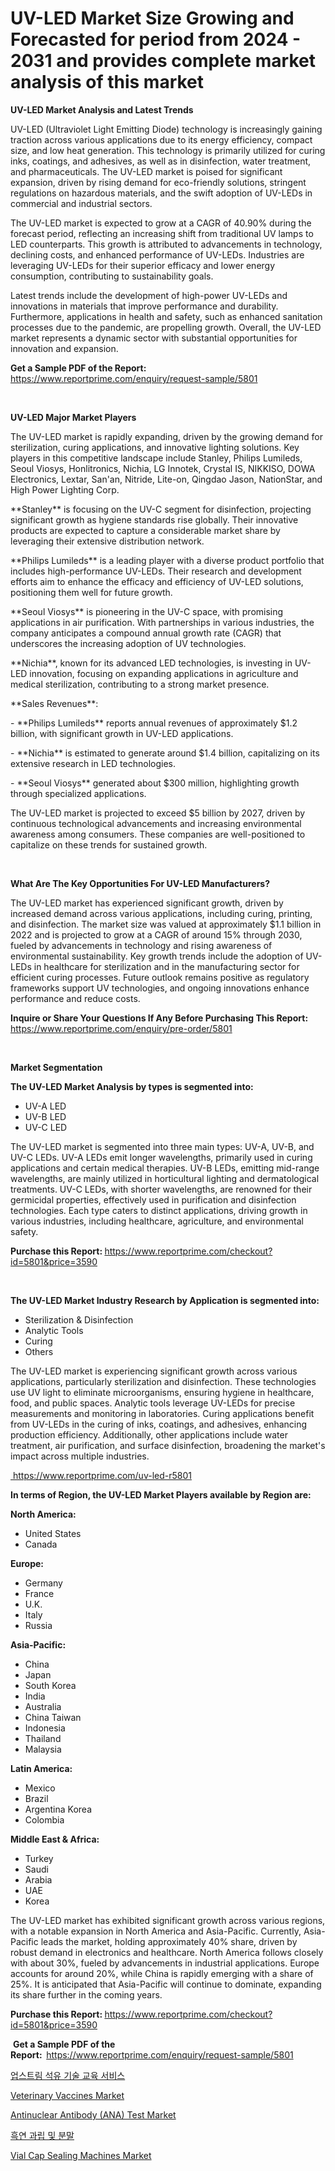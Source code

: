 <p><h1>UV-LED Market Size Growing and Forecasted for period from 2024 - 2031 and provides complete market analysis of this market</h1></p><p><strong>UV-LED Market Analysis and Latest Trends</strong></p>
<p><p>UV-LED (Ultraviolet Light Emitting Diode) technology is increasingly gaining traction across various applications due to its energy efficiency, compact size, and low heat generation. This technology is primarily utilized for curing inks, coatings, and adhesives, as well as in disinfection, water treatment, and pharmaceuticals. The UV-LED market is poised for significant expansion, driven by rising demand for eco-friendly solutions, stringent regulations on hazardous materials, and the swift adoption of UV-LEDs in commercial and industrial sectors.</p><p>The UV-LED market is expected to grow at a CAGR of 40.90% during the forecast period, reflecting an increasing shift from traditional UV lamps to LED counterparts. This growth is attributed to advancements in technology, declining costs, and enhanced performance of UV-LEDs. Industries are leveraging UV-LEDs for their superior efficacy and lower energy consumption, contributing to sustainability goals. </p><p>Latest trends include the development of high-power UV-LEDs and innovations in materials that improve performance and durability. Furthermore, applications in health and safety, such as enhanced sanitation processes due to the pandemic, are propelling growth. Overall, the UV-LED market represents a dynamic sector with substantial opportunities for innovation and expansion.</p></p>
<p><strong>Get a Sample PDF of the Report:&nbsp;</strong> <a href="https://www.reportprime.com/enquiry/request-sample/5801">https://www.reportprime.com/enquiry/request-sample/5801</a></p>
<p>&nbsp;</p>
<p><strong>UV-LED Major Market Players</strong></p>
<p><p>The UV-LED market is rapidly expanding, driven by the growing demand for sterilization, curing applications, and innovative lighting solutions. Key players in this competitive landscape include Stanley, Philips Lumileds, Seoul Viosys, Honlitronics, Nichia, LG Innotek, Crystal IS, NIKKISO, DOWA Electronics, Lextar, San'an, Nitride, Lite-on, Qingdao Jason, NationStar, and High Power Lighting Corp.</p><p>**Stanley** is focusing on the UV-C segment for disinfection, projecting significant growth as hygiene standards rise globally. Their innovative products are expected to capture a considerable market share by leveraging their extensive distribution network.</p><p>**Philips Lumileds** is a leading player with a diverse product portfolio that includes high-performance UV-LEDs. Their research and development efforts aim to enhance the efficacy and efficiency of UV-LED solutions, positioning them well for future growth.</p><p>**Seoul Viosys** is pioneering in the UV-C space, with promising applications in air purification. With partnerships in various industries, the company anticipates a compound annual growth rate (CAGR) that underscores the increasing adoption of UV technologies.</p><p>**Nichia**, known for its advanced LED technologies, is investing in UV-LED innovation, focusing on expanding applications in agriculture and medical sterilization, contributing to a strong market presence.</p><p>**Sales Revenues**: </p><p>- **Philips Lumileds** reports annual revenues of approximately $1.2 billion, with significant growth in UV-LED applications.</p><p>- **Nichia** is estimated to generate around $1.4 billion, capitalizing on its extensive research in LED technologies.</p><p>- **Seoul Viosys** generated about $300 million, highlighting growth through specialized applications.</p><p>The UV-LED market is projected to exceed $5 billion by 2027, driven by continuous technological advancements and increasing environmental awareness among consumers. These companies are well-positioned to capitalize on these trends for sustained growth.</p></p>
<p>&nbsp;</p>
<p><strong>What Are The Key Opportunities For UV-LED Manufacturers?</strong></p>
<p><p>The UV-LED market has experienced significant growth, driven by increased demand across various applications, including curing, printing, and disinfection. The market size was valued at approximately $1.1 billion in 2022 and is projected to grow at a CAGR of around 15% through 2030, fueled by advancements in technology and rising awareness of environmental sustainability. Key growth trends include the adoption of UV-LEDs in healthcare for sterilization and in the manufacturing sector for efficient curing processes. Future outlook remains positive as regulatory frameworks support UV technologies, and ongoing innovations enhance performance and reduce costs.</p></p>
<p><strong>Inquire or Share Your Questions If Any Before Purchasing This Report:</strong> <a href="https://www.reportprime.com/enquiry/pre-order/5801">https://www.reportprime.com/enquiry/pre-order/5801</a></p>
<p>&nbsp;</p>
<p><strong>Market Segmentation</strong></p>
<p><strong>The UV-LED Market Analysis by types is segmented into:</strong></p>
<p><ul><li>UV-A LED</li><li>UV-B LED</li><li>UV-C LED</li></ul></p>
<p><p>The UV-LED market is segmented into three main types: UV-A, UV-B, and UV-C LEDs. UV-A LEDs emit longer wavelengths, primarily used in curing applications and certain medical therapies. UV-B LEDs, emitting mid-range wavelengths, are mainly utilized in horticultural lighting and dermatological treatments. UV-C LEDs, with shorter wavelengths, are renowned for their germicidal properties, effectively used in purification and disinfection technologies. Each type caters to distinct applications, driving growth in various industries, including healthcare, agriculture, and environmental safety.</p></p>
<p><strong>Purchase this Report:&nbsp;</strong><a href="https://www.reportprime.com/checkout?id=5801&price=3590">https://www.reportprime.com/checkout?id=5801&price=3590</a></p>
<p>&nbsp;</p>
<p><strong>The UV-LED Market Industry Research by Application is segmented into:</strong></p>
<p><ul><li>Sterilization & Disinfection</li><li>Analytic Tools</li><li>Curing</li><li>Others</li></ul></p>
<p><p>The UV-LED market is experiencing significant growth across various applications, particularly sterilization and disinfection. These technologies use UV light to eliminate microorganisms, ensuring hygiene in healthcare, food, and public spaces. Analytic tools leverage UV-LEDs for precise measurements and monitoring in laboratories. Curing applications benefit from UV-LEDs in the curing of inks, coatings, and adhesives, enhancing production efficiency. Additionally, other applications include water treatment, air purification, and surface disinfection, broadening the market's impact across multiple industries.</p></p>
<p><a href="https://www.reportprime.com/uv-led-r5801">&nbsp;https://www.reportprime.com/uv-led-r5801</a></p>
<p><strong>In terms of Region, the UV-LED Market Players available by Region are:</strong></p>
<p>
    <p> <strong> North America: </strong>
        <ul>
            <li>United States</li>
            <li>Canada</li>
        </ul>
        </p> 
    <p> <strong> Europe: </strong>
        <ul>
            <li>Germany</li>
            <li>France</li>
            <li>U.K.</li>
            <li>Italy</li>
            <li>Russia</li>
        </ul>
        </p> 
    <p> <strong> Asia-Pacific: </strong>
        <ul>
            <li>China</li>
            <li>Japan</li>
            <li>South Korea</li>
            <li>India</li>
            <li>Australia</li>
            <li>China Taiwan</li>
            <li>Indonesia</li>
            <li>Thailand</li>
            <li>Malaysia</li>
        </ul>
        </p> 
    <p> <strong> Latin America: </strong>
        <ul>
            <li>Mexico</li>
            <li>Brazil</li>
            <li>Argentina Korea</li>
            <li>Colombia</li>
        </ul>
        </p> 
    <p> <strong> Middle East & Africa: </strong>
        <ul>
            <li>Turkey</li>
            <li>Saudi</li>
            <li>Arabia</li>
            <li>UAE</li>
            <li>Korea</li>
        </ul>
    </p>
    </p>
<p><p>The UV-LED market has exhibited significant growth across various regions, with a notable expansion in North America and Asia-Pacific. Currently, Asia-Pacific leads the market, holding approximately 40% share, driven by robust demand in electronics and healthcare. North America follows closely with about 30%, fueled by advancements in industrial applications. Europe accounts for around 20%, while China is rapidly emerging with a share of 25%. It is anticipated that Asia-Pacific will continue to dominate, expanding its share further in the coming years.</p></p>
<p><strong>Purchase this Report: </strong><a href="https://www.reportprime.com/checkout?id=5801&price=3590">https://www.reportprime.com/checkout?id=5801&price=3590</a></p>
<p>&nbsp;<strong>Get a Sample PDF of the Report:&nbsp;&nbsp;</strong><a href="https://www.reportprime.com/enquiry/request-sample/5801">https://www.reportprime.com/enquiry/request-sample/5801</a></p>
<p><strong></strong></p>
<p><p><a href="https://medium.com/@dazmoore2010_16676/upstream-petrotechnical-training-service-market-%EC%9D%98-%EA%B8%80%EB%A1%9C%EB%B2%8C-%EC%8B%9C%EC%9E%A5-%EA%B0%9C%EC%9A%94%EB%8A%94-%EC%A0%84-%EC%84%B8%EA%B3%84-%EB%B0%8F-%EC%A3%BC%EC%9A%94-%EC%8B%9C%EC%9E%A5%EC%9D%98-%EC%82%B0%EC%97%85%EC%97%90-%EC%98%81%ED%96%A5%EC%9D%84-%EB%AF%B8%EC%B9%98%EB%8A%94-%EC%A3%BC%EC%9A%94-%ED%8A%B8%EB%A0%8C%EB%93%9C%EC%97%90-%EB%8C%80%ED%95%9C-0c8da1c6f704">업스트림 석유 기술 교육 서비스</a></p><p><a href="https://www.linkedin.com/pulse/exploring-veterinary-vaccines-market-dynamics-global-trends-gzodf?trackingId=rFtbObsiQm%2BfHC5JpXPmDQ%3D%3D">Veterinary Vaccines Market</a></p><p><a href="https://issuu.com/reportprime-2/docs/antinuclear-antibody-ana-test-marke_7ba1b5854a1bae">Antinuclear Antibody (ANA) Test Market</a></p><p><a href="https://medium.com/@dazmoore2010_16676/graphite-granular-and-powder-market-%EC%9D%98-%EA%B8%80%EB%A1%9C%EB%B2%8C-%EC%8B%9C%EC%9E%A5-%EA%B0%9C%EC%9A%94%EB%8A%94-%EC%A0%84-%EC%84%B8%EA%B3%84-%EB%B0%8F-%EC%A3%BC%EC%9A%94-%EC%8B%9C%EC%9E%A5%EC%9D%98-%EC%82%B0%EC%97%85%EC%97%90-%EC%98%81%ED%96%A5%EC%9D%84-%EB%AF%B8%EC%B9%98%EB%8A%94-%EC%A3%BC%EC%9A%94-%ED%8A%B8%EB%A0%8C%EB%93%9C%EC%97%90-%EB%8C%80%ED%95%9C-%EB%8F%85%ED%8A%B9%ED%95%9C-%EA%B4%80%EC%A0%90%EC%9D%84-61a2d34ff299">흑연 과립 및 분말</a></p><p><a href="https://www.linkedin.com/pulse/vial-cap-sealing-machines-market-investigation-industry-moaff?trackingId=bcDg8N9nTzuGn1YpDKWN1A%3D%3D">Vial Cap Sealing Machines Market</a></p></p>